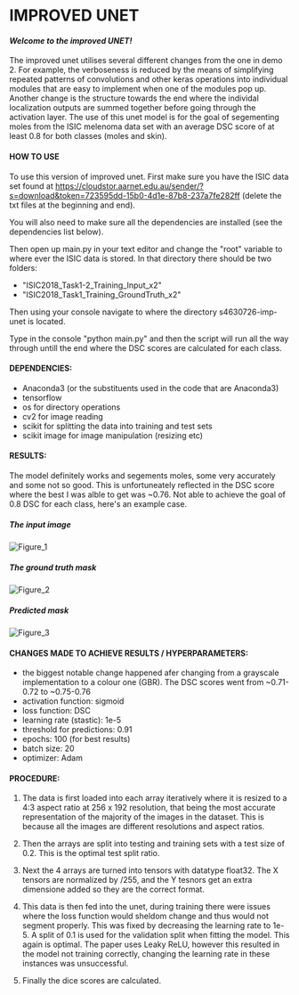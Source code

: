 # IMPROVED UNET 
#### _Welcome to the improved UNET!_

The improved unet utilises several different changes from the one in demo 2. For example, the verboseness is reduced by the means of simplifying repeated patterns of convolutions and other keras operations into individual modules that are easy to implement when one of the modules pop up. Another change is the structure towards the end where the individal localization outputs are summed together before going through the activation layer. The use of this unet model is for the goal of segementing moles from the ISIC melenoma data set with an average DSC score of at least 0.8 for both classes (moles and skin).

#### HOW TO USE

To use this version of improved unet. First make sure you have the ISIC data set found at https://cloudstor.aarnet.edu.au/sender/?s=download&token=723595dd-15b0-4d1e-87b8-237a7fe282ff (delete the txt files at the beginning and end).

You will also need to make sure all the dependencies are installed (see the dependencies list below).

Then open up main.py in your text editor and change the "root" variable to where ever the ISIC data is stored. In that directory there should be two folders: 
* "ISIC2018_Task1-2_Training_Input_x2"
* "ISIC2018_Task1_Training_GroundTruth_x2"

Then using your console navigate to where the directory s4630726-imp-unet is located.

Type in the console "python main.py" and then the script will run all the way through untill the end where the DSC scores are calculated for each class. 

#### DEPENDENCIES:
* Anaconda3 (or the substituents used in the code that are Anaconda3)
* tensorflow
* os for directory operations
* cv2 for image reading
* scikit for splitting the data into training and test sets
* scikit image for image manipulation (resizing etc)

#### RESULTS: 
The model definitely works and segements moles, some very accurately and some not so good. This is unfortuneately reflected in the DSC score where the best I was alble to get was ~0.76. Not able to achieve the goal of 0.8 DSC for each class, here's an example case.

##### *The input image*
![Figure_1](https://user-images.githubusercontent.com/92525563/139614788-cbede4e2-4d6b-4051-9959-03699af1cb20.png)

##### *The ground truth mask*
![Figure_2](https://user-images.githubusercontent.com/92525563/139614791-e472be8f-06aa-4b2f-8e60-4aaf52a2af8a.png)

##### *Predicted mask*
![Figure_3](https://user-images.githubusercontent.com/92525563/139614786-0af5fa3c-8a04-470d-9fb8-4e6932dbac37.png)


#### CHANGES MADE TO ACHIEVE RESULTS / HYPERPARAMETERS:
* the biggest notable change happened afer changing from a grayscale implementation to a colour one (GBR). The DSC scores went from ~0.71-0.72 to ~0.75-0.76
* activation function: sigmoid
* loss function: DSC
* learning rate (stastic): 1e-5
* threshold for predictions: 0.91
* epochs: 100 (for best results)
* batch size: 20
* optimizer: Adam

#### PROCEDURE:
1. The data is first loaded into each array iteratively where it is resized to a 4:3 aspect ratio at 256 x 192 resolution, that being the most accurate representation of the majority of the images in the dataset. This is because all the images are different resolutions and aspect ratios. 

1. Then the arrays are split into testing and training sets with a test size of 0.2. This is the optimal test split ratio.

1. Next the 4 arrays are turned into tensors with datatype float32. The X tensors are normalized by /255, and the Y tesnors get an extra dimensione added so they are the correct format.

1. This data is then fed into the unet, during training there were issues where the loss function would sheldom change and thus would not segment properly. This was fixed by decreasing the learning rate to 1e-5. A split of 0.1 is used for the validation split when fitting the model. This again is optimal. The paper uses Leaky ReLU, however this resulted in the model not training correctly, changing the learning rate in these instances was unsuccessful.

1. Finally the dice scores are calculated.






